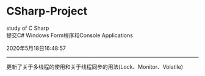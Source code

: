 # CSharp-Project
study of C Sharp<br/>
提交C# Windows Form程序和Console Applications<br>



2020年5月18日16:48:57<br/>

<hr>

更新了关于多线程的使用和关于线程同步的用法(Lock、Monitor、Volatile)<br>

